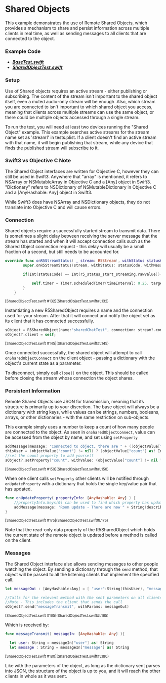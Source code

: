 # Shared Objects

This example demonstrates the use of Remote Shared Objects, which provides a mechanism to share and persist information across multiple clients in real time, as well as sending messages to all clients that are connected to the object.

### Example Code
- ***[BaseTest.swift](../BaseTest.swift)***
- ***[SharedObjectTest.swift](SharedObjectTest.swift)***

### Setup
Use of Shared objects requires an active stream - either publishing or subscribing. The content of the stream isn't important to the shared object itself, even a muted audio-only stream will be enough. Also, which stream you are connected to isn't important to which shared object you access, meaning that clients across multiple streams can use the same object, or there could be multiple objects accessed through a single stream.

To run the test, you will need at least two devices running the "Shared Object" example. This example searches active streams for the stream name set as 'stream1' in tests.plist. If a client doesn't find an active stream with that name, it will begin publishing that stream, while any device that finds the published stream will subscribe to it.

### Swift3 vs Objective C Note
The Shared Object interfaces are written for Objective C, however they can still be used in Swift3. Anywhere that "array" is mentioned, it refers to NSArray or NSMutableArray in Objective C and a [Any] object in Swift3. "Dictionary" refers to NSDictionary of NSMutableDictionary in Objective C and a [AnyHashable: Any] object in Swift3.

While Swift3 does have NSArray and NSDictionary objects, they do not translate into Objective C and will cause errors.

### Connection
Shared objects require a successfully started stream to transmit data. There is sometimes a slight delay between receiving the server message that the stream has started and when it will accept connection calls such as the Shared Object connection request - this delay will usually be a small fraction of a second, but still needs to be accounted for.

```Swift
override func onR5StreamStatus( _ stream: R5Stream!, withStatus statusCode: Int32, withMessage msg: String!) {
        super.onR5StreamStatus(stream, withStatus: statusCode, withMessage: msg)

        if(Int(statusCode) == Int(r5_status_start_streaming.rawValue)){

            self.timer = Timer.scheduledTimer(timeInterval: 0.25, target: self, selector: #selector(SOConnect), userInfo: nil, repeats: false)
        }
    }
```
<sup>
[SharedObjectTest.swift #132](SharedObjectTest.swift#L132)
</sup>

Instantiating a new R5SharedObject requires a name and the connection used for your stream. After that it will connect and notify the object set as its client that it has connected successfully.

```Swift
sObject = R5SharedObject(name:"sharedChatTest", connection: stream?.connection);
sObject?.client = self;
```
<sup>
[SharedObjectTest.swift #145](SharedObjectTest.swift#L145)
</sup>

Once connected successfully, the shared object will attempt to call `onSharedObjectConnect` on the client object - passing a dictionary with the object's current state as a parameter.

To disconnect, simply call `close()` on the object. This should be called before closing the stream whose connection the object shares.

### Persistent Information
Remote Shared Objects use JSON for transmission, meaning that its structure is primarily up to your discretion. The base object will always be a dictionary with string keys, while values can be strings, numbers, booleans, arrays, or other dictionaries - with the same restriction on sub-objects.

This example simply uses a number to keep a count of how many people are connected to the object. As seen in `onSharedObjectConnect`, value can be accessed from the object by name, and set using `setProperty`

```Swift
addMessage(message: "Connected to object, there are " + ((objectValue["count"] != nil) ? String(describing: objectValue["count"]) : "no") + " other people connected");
thisUser = (objectValue["count"] != nil) ? (objectValue["count"] as! Int) + 1 : 1;
//set the count property to add yourself
sObject?.setProperty("count", withValue: (objectValue["count"] != nil ? (objectValue["count"] as! Int) + 1 : 1) as NSNumber)
```
<sup>
[SharedObjectTest.swift #150](SharedObjectTest.swift#L150)
</sup>

When one client calls `setProperty` other clients will be notified through `onUpdateProperty` with a dictionary that holds the single key/value pair that has updated.

```Swift
func onUpdateProperty( propertyInfo: [AnyHashable: Any] ) {
    //propertyInfo.keys[0] can be used to find which property has updated.
    addMessage(message: "Room update - There are now " + String(describing: propertyInfo["count"]) + " users")
}
```
<sup>
[SharedObjectTest.swift #175](SharedObjectTest.swift#L175)
</sup>

Note that the read-only data property of the R5SharedObject which holds the current state of the remote object is updated before a method is called on the client.

### Messages
The Shared Object interface also allows sending messages to other people watching the object. By sending a dictionary through the `send` method, that object will be passed to all the listening clients that implement the specified call.

```Swift
let messageOut : [AnyHashable:Any] = [ "user":String(thisUser), "message":(chatInuput?.text)! ]

//Calls for the relevant method with the sent parameters on all clients listening to the shared object
//Note - This includes the client that sends the call
sObject?.send("messageTransmit", withParams: messageOut)
```
<sup>
[SharedObjectTest.swift #165](SharedObjectTest.swift#L165)
</sup>

Which is received by:

```Swift
func messageTransmit( messageIn: [AnyHashable: Any] ){

  let user: String = messageIn["user"] as! String
  let message : String = messageIn["message"] as! String
```
<sup>
[SharedObjectTest.swift #180](SharedObjectTest.swift#L180)
</sup>

Like with the parameters of the object, as long as the dictionary sent parses into JSON, the structure of the object is up to you, and it will reach the other clients in whole as it was sent.
